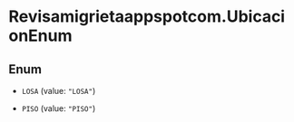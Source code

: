# Revisamigrietaappspotcom.UbicacionEnum

## Enum


* `LOSA` (value: `"LOSA"`)

* `PISO` (value: `"PISO"`)


